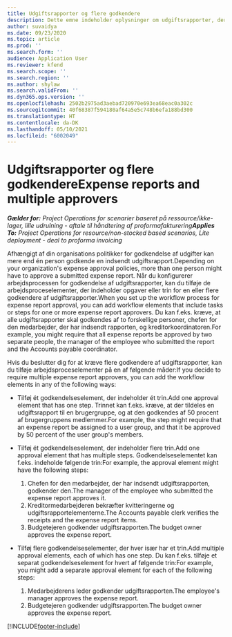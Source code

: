 ```yaml
---
title: Udgiftsrapporter og flere godkendere
description: Dette emne indeholder oplysninger om udgiftsrapporter, der kræver godkendelse af mere end én person.
author: suvaidya
ms.date: 09/23/2020
ms.topic: article
ms.prod: ''
ms.search.form: ''
audience: Application User
ms.reviewer: kfend
ms.search.scope: ''
ms.search.region: ''
ms.author: shylaw
ms.search.validFrom: ''
ms.dyn365.ops.version: ''
ms.openlocfilehash: 2502b2975ad3aebad720970e693ea68eac0a302c
ms.sourcegitcommit: 40f68387f594180af64a5e5c748b6efa188bd300
ms.translationtype: HT
ms.contentlocale: da-DK
ms.lasthandoff: 05/10/2021
ms.locfileid: "6002049"
---
```

# <a name="expense-reports-and-multiple-approvers"></a><span data-ttu-id="f79b5-103">Udgiftsrapporter og flere godkendere</span><span class="sxs-lookup"><span data-stu-id="f79b5-103">Expense reports and multiple approvers</span></span>

<span data-ttu-id="f79b5-104">_**Gælder for:** Project Operations for scenarier baseret på ressource/ikke-lager, lille udrulning - aftale til håndtering af proformafakturering_</span><span class="sxs-lookup"><span data-stu-id="f79b5-104">_**Applies To:** Project Operations for resource/non-stocked based scenarios, Lite deployment - deal to proforma invoicing_</span></span>

<span data-ttu-id="f79b5-105">Afhængigt af din organisations politikker for godkendelse af udgifter kan mere end én person godkende en indsendt udgiftsrapport.</span><span class="sxs-lookup"><span data-stu-id="f79b5-105">Depending on your organization's expense approval policies, more than one person might have to approve a submitted expense report.</span></span> <span data-ttu-id="f79b5-106">Når du konfigurerer arbejdsprocessen for godkendelse af udgiftsrapporter, kan du tilføje de arbejdsproceselementer, der indeholder opgaver eller trin for en eller flere godkendere af udgiftsrapporter.</span><span class="sxs-lookup"><span data-stu-id="f79b5-106">When you set up the workflow process for expense report approval, you can add workflow elements that include tasks or steps for one or more expense report approvers.</span></span> <span data-ttu-id="f79b5-107">Du kan f.eks. kræve, at alle udgiftsrapporter skal godkendes af to forskellige personer, chefen for den medarbejder, der har indsendt rapporten, og kreditorkoordinatoren.</span><span class="sxs-lookup"><span data-stu-id="f79b5-107">For example, you might require that all expense reports be approved by two separate people, the manager of the employee who submitted the report and the Accounts payable coordinator.</span></span>

<span data-ttu-id="f79b5-108">Hvis du beslutter dig for at kræve flere godkendere af udgiftsrapporter, kan du tilføje arbejdsproceselementer på en af følgende måder:</span><span class="sxs-lookup"><span data-stu-id="f79b5-108">If you decide to require multiple expense report approvers, you can add the workflow elements in any of the following ways:</span></span>

- <span data-ttu-id="f79b5-109">Tilføj ét godkendelseselement, der indeholder ét trin.</span><span class="sxs-lookup"><span data-stu-id="f79b5-109">Add one approval element that has one step.</span></span> <span data-ttu-id="f79b5-110">Trinnet kan f.eks. kræve, at der tildeles en udgiftsrapport til en brugergruppe, og at den godkendes af 50 procent af brugergruppens medlemmer.</span><span class="sxs-lookup"><span data-stu-id="f79b5-110">For example, the step might require that an expense report be assigned to a user group, and that it be approved by 50 percent of the user group's members.</span></span>
- <span data-ttu-id="f79b5-111">Tilføj ét godkendelseselement, der indeholder flere trin.</span><span class="sxs-lookup"><span data-stu-id="f79b5-111">Add one approval element that has multiple steps.</span></span> <span data-ttu-id="f79b5-112">Godkendelseselementet kan f.eks. indeholde følgende trin:</span><span class="sxs-lookup"><span data-stu-id="f79b5-112">For example, the approval element might have the following steps:</span></span>

    1. <span data-ttu-id="f79b5-113">Chefen for den medarbejder, der har indsendt udgiftsrapporten, godkender den.</span><span class="sxs-lookup"><span data-stu-id="f79b5-113">The manager of the employee who submitted the expense report approves it.</span></span>
    2. <span data-ttu-id="f79b5-114">Kreditormedarbejderen bekræfter kvitteringerne og udgiftsrapportelementerne.</span><span class="sxs-lookup"><span data-stu-id="f79b5-114">The Accounts payable clerk verifies the receipts and the expense report items.</span></span>
    3. <span data-ttu-id="f79b5-115">Budgetejeren godkender udgiftsrapporten.</span><span class="sxs-lookup"><span data-stu-id="f79b5-115">The budget owner approves the expense report.</span></span>

- <span data-ttu-id="f79b5-116">Tilføj flere godkendelseselementer, der hver især har et trin.</span><span class="sxs-lookup"><span data-stu-id="f79b5-116">Add multiple approval elements, each of which has one step.</span></span> <span data-ttu-id="f79b5-117">Du kan f.eks. tilføje et separat godkendelseselement for hvert af følgende trin:</span><span class="sxs-lookup"><span data-stu-id="f79b5-117">For example, you might add a separate approval element for each of the following steps:</span></span>

    1. <span data-ttu-id="f79b5-118">Medarbejderens leder godkender udgiftsrapporten.</span><span class="sxs-lookup"><span data-stu-id="f79b5-118">The employee's manager approves the expense report.</span></span>
    2. <span data-ttu-id="f79b5-119">Budgetejeren godkender udgiftsrapporten.</span><span class="sxs-lookup"><span data-stu-id="f79b5-119">The budget owner approves the expense report.</span></span>


[!INCLUDE[footer-include](../includes/footer-banner.md)]